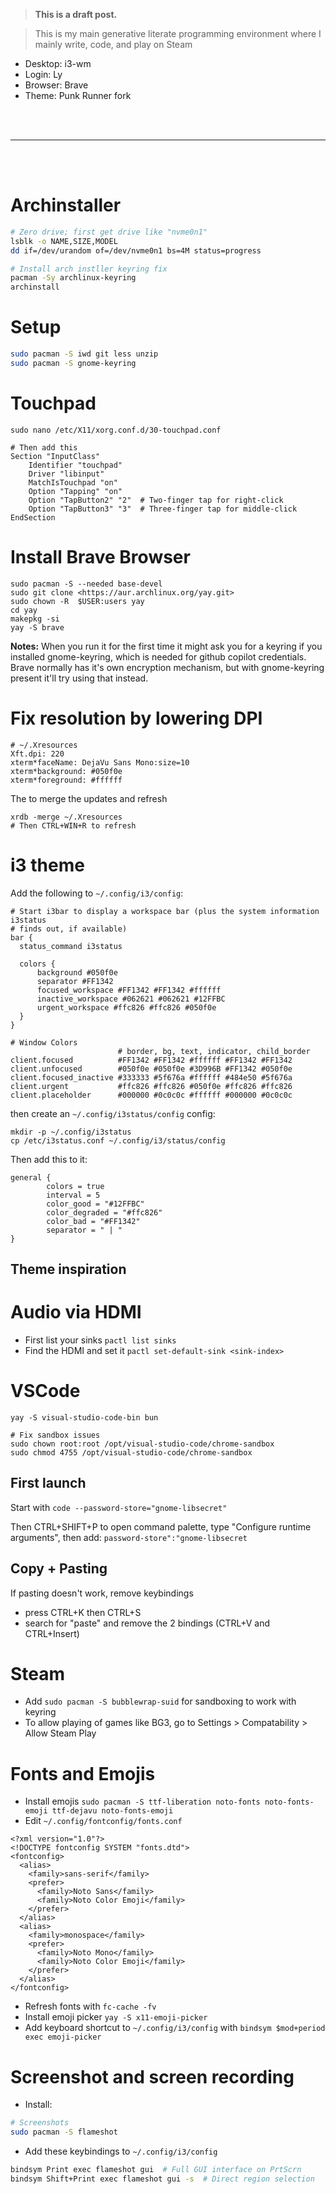 > **This is a draft post.**
<!--
@todo Create setup scripts to automate all of this
-->

> This is my main generative literate programming environment where I mainly write, code, and play on Steam

- Desktop: i3-wm
- Login: Ly
- Browser: Brave
- Theme: Punk Runner fork

<br>
<br>
<hr>
<br>
<br>

# Archinstaller

```sh
# Zero drive; first get drive like "nvme0n1"
lsblk -o NAME,SIZE,MODEL
dd if=/dev/urandom of=/dev/nvme0n1 bs=4M status=progress

# Install arch instller keyring fix
pacman -Sy archlinux-keyring
archinstall
```

# Setup

```sh
sudo pacman -S iwd git less unzip
sudo pacman -S gnome-keyring
```

# Touchpad

```
sudo nano /etc/X11/xorg.conf.d/30-touchpad.conf

# Then add this
Section "InputClass"
    Identifier "touchpad"
    Driver "libinput"
    MatchIsTouchpad "on"
    Option "Tapping" "on"
    Option "TapButton2" "2"  # Two-finger tap for right-click
    Option "TapButton3" "3"  # Three-finger tap for middle-click
EndSection

```

# Install Brave Browser

```
sudo pacman -S --needed base-devel
sudo git clone <https://aur.archlinux.org/yay.git>
sudo chown -R  $USER:users yay
cd yay
makepkg -si
yay -S brave

```

**Notes:** When you run it for the first time it might ask you for a keyring if you installed gnome-keyring, which is needed for github copilot credentials. Brave normally has it's own encryption mechanism, but with gnome-keyring present it'll try using that instead.

# Fix resolution by lowering DPI

```
# ~/.Xresources
Xft.dpi: 220
xterm*faceName: DejaVu Sans Mono:size=10
xterm*background: #050f0e
xterm*foreground: #ffffff

```

The to merge the updates and refresh

```
xrdb -merge ~/.Xresources
# Then CTRL+WIN+R to refresh

```

# i3 theme

Add the following to `~/.config/i3/config`:

```
# Start i3bar to display a workspace bar (plus the system information i3status
# finds out, if available)
bar {
  status_command i3status

  colors {
      background #050f0e
      separator #FF1342
      focused_workspace #FF1342 #FF1342 #ffffff
      inactive_workspace #062621 #062621 #12FFBC
      urgent_workspace #ffc826 #ffc826 #050f0e
  }
}

# Window Colors
                        # border, bg, text, indicator, child_border
client.focused          #FF1342 #FF1342 #ffffff #FF1342 #FF1342
client.unfocused        #050f0e #050f0e #3D996B #FF1342 #050f0e
client.focused_inactive #333333 #5f676a #ffffff #484e50 #5f676a
client.urgent           #ffc826 #ffc826 #050f0e #ffc826 #ffc826
client.placeholder      #000000 #0c0c0c #ffffff #000000 #0c0c0c
```

then create an `~/.config/i3status/config` config:

```
mkdir -p ~/.config/i3status
cp /etc/i3status.conf ~/.config/i3/status/config

```

Then add this to it:

```
general {
        colors = true
        interval = 5
        color_good = "#12FFBC"
        color_degraded = "#ffc826"
        color_bad = "#FF1342"
        separator = " | "
}
```


## Theme inspiration
[](https://marketplace.visualstudio.com/items?itemName=TheEdgesofBen.punk-runner)


# Audio via HDMI

- First list your sinks `pactl list sinks`
- Find the HDMI and set it `pactl set-default-sink <sink-index>`

# VSCode

```
yay -S visual-studio-code-bin bun

# Fix sandbox issues
sudo chown root:root /opt/visual-studio-code/chrome-sandbox
sudo chmod 4755 /opt/visual-studio-code/chrome-sandbox

```

## First launch

Start with `code --password-store="gnome-libsecret"`

Then CTRL+SHIFT+P to open command palette, type "Configure runtime arguments", then add: `password-store":"gnome-libsecret`

## Copy + Pasting

If pasting doesn't work, remove keybindings

- press CTRL+K then CTRL+S
- search for "paste" and remove the 2 bindings (CTRL+V and CTRL+Insert)

# Steam

- Add `sudo pacman -S bubblewrap-suid` for sandboxing to work with keyring
- To allow playing of games like BG3, go to Settings > Compatability > Allow Steam Play

# Fonts and Emojis
- Install emojis `sudo pacman -S ttf-liberation noto-fonts noto-fonts-emoji ttf-dejavu noto-fonts-emoji`
- Edit `~/.config/fontconfig/fonts.conf`

```
<?xml version="1.0"?>
<!DOCTYPE fontconfig SYSTEM "fonts.dtd">
<fontconfig>
  <alias>
    <family>sans-serif</family>
    <prefer>
      <family>Noto Sans</family>
      <family>Noto Color Emoji</family>
    </prefer>
  </alias>
  <alias>
    <family>monospace</family>
    <prefer>
      <family>Noto Mono</family>
      <family>Noto Color Emoji</family>
    </prefer>
  </alias>
</fontconfig>
```

- Refresh fonts with `fc-cache -fv`
- Install emoji picker `yay -S x11-emoji-picker`
- Add keyboard shortcut to `~/.config/i3/config` with `bindsym $mod+period exec emoji-picker`

# Screenshot and screen recording

- Install:

```sh
# Screenshots
sudo pacman -S flameshot
```

- Add these keybindings to `~/.config/i3/config`

```sh
bindsym Print exec flameshot gui  # Full GUI interface on PrtScrn
bindsym Shift+Print exec flameshot gui -s  # Direct region selection
```
